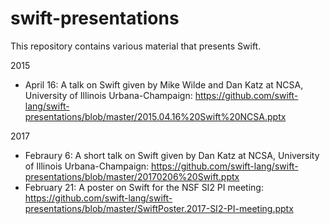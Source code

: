 # swift-presentations

This repository contains various material that presents Swift.

2015
 * April 16: A talk on Swift given by Mike Wilde and Dan Katz at NCSA, University of Illinois Urbana-Champaign: https://github.com/swift-lang/swift-presentations/blob/master/2015.04.16%20Swift%20NCSA.pptx
 
2017
 * Febraury 6: A short talk on Swift given by Dan Katz at NCSA, University of Illinois Urbana-Champaign: https://github.com/swift-lang/swift-presentations/blob/master/20170206%20Swift.pptx
 * February 21: A poster on Swift for the NSF SI2 PI meeting: https://github.com/swift-lang/swift-presentations/blob/master/SwiftPoster.2017-SI2-PI-meeting.pptx
